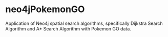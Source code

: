 # neo4jPokemonGO
Application of Neo4j spatial search algorithms, specifically Dijkstra Search Algorithm and A* Search Algorithm with Pokemon GO data.

